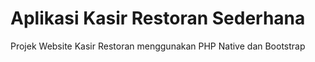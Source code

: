 # Aplikasi Kasir Restoran Sederhana

Projek Website Kasir Restoran menggunakan PHP Native dan Bootstrap
